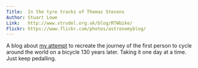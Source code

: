 ```yaml
---
Title:	In the tyre tracks of Thomas Stevens
Author:	Stuart Lowe
Link:	http://www.strudel.org.uk/blog/RTWbike/
Flickr:	https://www.flickr.com/photos/astronomyblog/
---
```


A blog about [my attempt](http://www.strudel.org.uk/RTWbike/) to recreate the journey of the first person to cycle around the world on a bicycle 130 years later. Taking it one day at a time. Just keep pedalling.